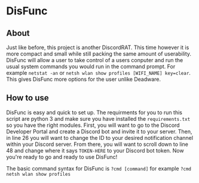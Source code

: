 # DisFunc

## About
Just like before, this project is another DiscordRAT. This time however it is more compact and small while still packing the same amount of userability. DisFunc will
allow a user to take control of a users conputer and run the usual system commands you would run in the command prompt. For example `netstat -an` or `netsh wlan show profiles [WIFI_NAME] key=clear`. This gives DisFunc more options for the user unlike Deadware. 

## How to use
DisFunc is easy and quick to set up. The requirments for you to run this script are python 3 and make sure you have installed the `requirements.txt` so you have the right modules. First, you will want to go to the Discord Developer Portal and create a Discord bot and invite it to your server. Then, in line 26 you will want to change the ID to your desired notification channel within your Discord server. From there, you will want to scroll down to line 48 and change where it says `TOKEN-HERE` to your Discord bot token. Now you're ready to go and ready to use DisFunc!

The basic command syntax for DisFunc is `?cmd [command]` for example `?cmd netsh wlan show profiles`
